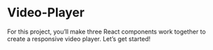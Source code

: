 # Video-Player

For this project, you’ll make three React components work together to create a responsive video player. Let’s get started!